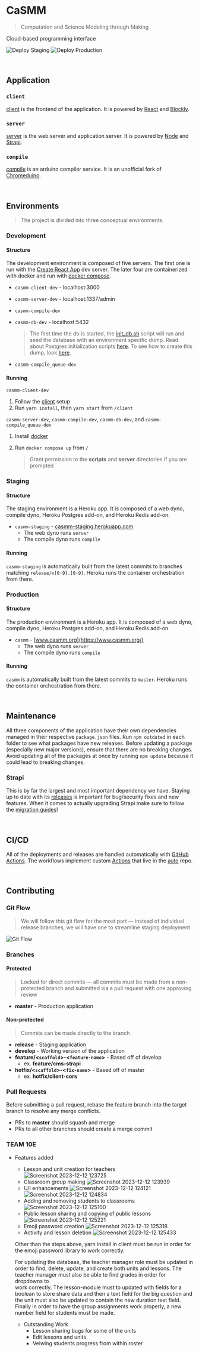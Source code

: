 # CaSMM

> Computation and Science Modeling through Making

Cloud-based programming interface

![Deploy Staging](https://github.com/STEM-C/CaSMM/workflows/Deploy%20Staging/badge.svg)
![Deploy Production](https://github.com/STEM-C/CaSMM/workflows/Deploy%20Production/badge.svg)

<br/>

## Application

### `client` 
[client](/client#client) is the frontend of the application. It is powered by [React](https://reactjs.org/) and [Blockly](https://developers.google.com/blockly).

### `server`

[server](/server#server) is the web server and application server. It is powered by [Node](https://nodejs.org/en/) and [Strapi](https://docs-v3.strapi.io/developer-docs/latest/getting-started/introduction.html).

### `compile`

  [compile](/compile#compile) is an arduino compiler service. It is an unofficial fork of [Chromeduino](https://github.com/spaceneedle/Chromeduino).

<br/>

## Environments

> The project is divided into three conceptual environments.

### Development
#### Structure

The development environment is composed of five servers. The first one is run with the [Create React App](https://create-react-app.dev/docs/getting-started/) dev server. The later four are containerized with docker and run with [docker compose](https://docs.docker.com/compose/).

* `casmm-client-dev` - localhost:3000

* `casmm-server-dev` - localhost:1337/admin

* `casmm-compile-dev` 

* `casmm-db-dev` - localhost:5432

  > The first time the db is started, the [init_db.sh](/scripts/init_db.sh) script will run and seed the database with an environment specific dump. Read about Postgres initialization scripts [here](https://github.com/docker-library/docs/blob/master/postgres/README.md#initialization-scripts). To see how to create this dump, look [here](https://github.com/DavidMagda/CaSMM_fork_2023/blob/develop/scripts/readme.md).

* `casmm-compile_queue-dev`

#### Running

`casmm-client-dev`

1. Follow the [client](/client#setup) setup
2. Run `yarn install`, then `yarn start` from `/client`

`casmm-server-dev`, `casmm-compile-dev`, `casmm-db-dev`, and `casmm-compile_queue-dev`

1. Install [docker](https://docs.docker.com/get-docker/)

2. Run `docker compose up` from `/`

   > Grant permission to the **scripts** and **server** directories if you are prompted
   

### Staging

#### Structure

The staging environment is a Heroku app. It is composed of a web dyno, compile dyno, Heroku Postgres add-on, and Heroku Redis add-on.

* `casmm-staging` - [casmm-staging.herokuapp.com](https://casmm-staging.herokuapp.com/)
  * The web dyno runs `server`
  * The compile dyno runs `compile`

#### Running

`casmm-staging` is automatically built from the latest commits to branches matching `release/v[0-9].[0-9]`. Heroku runs the container orchestration from there.

### Production

#### Structure

The production environment is a Heroku app. It is composed of a web dyno, compile dyno, Heroku Postgres add-on, and Heroku Redis add-on.

* `casmm` - [www.casmm.org](https://www.casmm.org/)
  * The web dyno runs `server`
  * The compile dyno runs `compile`

#### Running

`casmm` is automatically built from the latest commits to `master`. Heroku runs the container orchestration from there.

<br/>

## Maintenance

All three components of the application have their own dependencies managed in their respective `package.json` files. Run `npm outdated` in each folder to see what packages have new releases. Before updating a package (especially new major versions), ensure that there are no breaking changes. Avoid updating all of the packages at once by running `npm update` because it could lead to breaking changes. 

### Strapi

This is by far the largest and most important dependency we have. Staying up to date with its [releases](https://github.com/strapi/strapi/releases) is important for bug/security fixes and new features. When it comes to actually upgrading Strapi make sure to follow the [migration guides](https://docs-v3.strapi.io/developer-docs/latest/update-migration-guides/migration-guides.html#v3-guides)!

<br/>

## CI/CD

All of the deployments and releases are handled automatically with [GitHub Actions](https://docs.github.com/en/actions). The workflows implement custom [Actions](https://github.com/STEM-C/CaSMM/actions) that live in the [auto](https://github.com/STEM-C/auto) repo.

<br/>

## Contributing

### Git Flow 

> We will follow this git flow for the most part — instead of individual release branches, we will have one to streamline staging deployment 

![Git Flow](https://nvie.com/img/git-model@2x.png)

### Branches

#### Protected

> Locked for direct commits — all commits must be made from a non-protected branch and submitted via a pull request with one approving review

- **master** - Production application

#### Non-protected

> Commits can be made directly to the branch

- **release** - Staging application
- **develop** - Working version of the application
- **feature/<`scaffold`>-<`feature-name`>** - Based off of develop
  - ex. **feature/cms-strapi**
- **hotfix/<`scaffold`>-<`fix-name`>** - Based off of master
  - ex. **hotfix/client-cors**

### Pull Requests

Before submitting a pull request, rebase the feature branch into the target branch to resolve any merge conflicts.

- PRs to **master** should squash and merge
- PRs to all other branches should create a merge commit

### TEAM 10E
- Features added
  - Lesson and unit creation for teachers
  ![Screenshot 2023-12-12 123725](https://github.com/Team-10e/emerald-project17-10e/assets/92892486/55e079bc-7dca-4acf-8e62-3e0fe5c9c90f)
  - Classroom group making
  ![Screenshot 2023-12-12 123939](https://github.com/Team-10e/emerald-project17-10e/assets/92892486/4f84822d-3339-4d20-9857-4975a250a076)
  - U/I enhancements
  ![Screenshot 2023-12-12 124121](https://github.com/Team-10e/emerald-project17-10e/assets/92892486/8141268c-884c-4382-bc83-4440640ec9b3)
  ![Screenshot 2023-12-12 124834](https://github.com/Team-10e/emerald-project17-10e/assets/92892486/17d6c98b-7285-4605-a622-c6d918819d5a)
  - Adding and removing students to classrooms
  ![Screenshot 2023-12-12 125100](https://github.com/Team-10e/emerald-project17-10e/assets/92892486/f6b08c14-604a-4161-b8f6-2f5e47f9f87a)
  - Public lesson sharing and copying of public lessons
  ![Screenshot 2023-12-12 125221](https://github.com/Team-10e/emerald-project17-10e/assets/92892486/c98576a1-2a1e-4fa5-b68b-a6fa341be79d)
  - Emoji password creation
  ![Screenshot 2023-12-12 125318](https://github.com/Team-10e/emerald-project17-10e/assets/92892486/c093f5d5-2c2e-4852-99bc-29276ec5c7fb)
  - Activity and lesson deletion
  ![Screenshot 2023-12-12 125433](https://github.com/Team-10e/emerald-project17-10e/assets/92892486/9f1f8e2a-d211-4a46-9a41-baa0988e0bfd)
  
  Other than the steps above, yarn install in client must be run in order for the emoji password library to work correctly.

  For updating the database, the teacher manager role must be updated in order to find, delete, update, and create both units and lessons. The teacher manager must also be able to find grades in order for dropdowns to   
  work correctly. The lesson-module must to updated with fields for a boolean to store share data and then a text field for the big question and the unit must also be updated to contain the new duration text field.   
  Finally in order to have the group assignments work properly, a new number field for students must be made.

  - Outstanding Work
    - Lesson sharing bugs for some of the units
    - Edit lessons and units
    - Veiwing students progress from within roster








